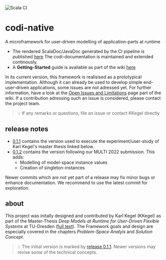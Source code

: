 ![Scala CI](https://github.com/modicio/codi-native/workflows/Scala%20CI/badge.svg)

# codi-native

A microframework for user-driven modelling of application-parts at runtime

* The rendered ScalaDoc/JavaDoc generated by the CI pipeline is published [here](https://modicio.github.io/codi-native-docs/codi/index.html) The codi-documentation is maintained and extended continously.
* A **Getting-Started** guide is available as part of the wiki [here](https://github.com/modicio/codi-native/wiki/Getting-Started)

In its current version, this framework is realisised as a prototypical implementation. Although it can already be used to develop simple end-user-driven applications, some issues are not adressed yet. For further information, have a look at the [Open Issues and Limitations](https://github.com/modicio/codi-native/wiki/Open-Issues#open-issues-and-limitations) page part of the wiki. If a contribution adressing such an issue is considered, please contact the project team.

>:bulb: If any remarks or questions, file an issue or contact KKegel directly

## release notes

* [0.1.1](https://github.com/modicio/codi-native/releases/tag/0.1.1) contains the version used to execute the experiment/user-study of Karl Kegel's master thesis linked below.
* [0.1.2]() contains the version following our MULTI 2022 submission. This adds:        
   * Modelling of model-space instance values
   * Creation of singleton-instances

Newer commits which are not yet part of a release may fix minor bugs or enhance documentation. We recommend to use the latest commit for exploration.

## about

This project was initally designed and contributed by Karl Kegel (KKegel) as part of the Master-Thesis *Deep Models at Runtime for User-Driven Flexible Systems* at TU-Dresden ([full text](https://www.researchgate.net/publication/361725823_Deep_ModelsRuntime_for_User-Driven_Flexible_Systems)). The Framework goals and design are especially covered in the chapters *Problem-Space Analyis* and *Solution Concept*. 

> :bulb: The initial version is marked by [release 0.1.1](https://github.com/modicio/codi-native/releases/tag/0.1.1). Newer versions may revise some of the technical concepts.
